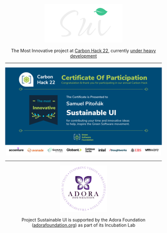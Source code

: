 <p align="center">
  <a href="https://sustainableui.com">
    <picture>
      <source media="(prefers-color-scheme: dark)" srcset=".github/assets/sui-logo-light.png">
      <source media="(prefers-color-scheme: light)" srcset=".github/assets/sui-logo-dark.png">
      <img alt="Sustainable UI" src=".github/assets/sui-logo-light.png" width="250" height="125" style="max-width: 100%;">
    </picture>
  </a>
</p>

<p align="center">
  The Most Innovative project at <a href="https://taikai.network/gsf/hackathons/carbonhack22/projects/cl8j1ex3h2845301s653mtnk87/idea">Carbon Hack 22</a>, currently <a href="https://github.com/sustainableui/sui-headless-react/tree/develop">under heavy development</a>
</p>

------

<a href="https://taikai.network/gsf/hackathons/carbonhack22/projects/cl8j1ex3h2845301s653mtnk87/idea">
    <img alt="The Most Innovative" src=".github/assets/sui-the-most-innovative-award.png" style="max-width: 100%;">
</a>

------

<p align="center">
  <a href="https://adorafoundation.org">
    <img alt="Adora Foundation" src=".github/assets/sui-adora-foundation-partnership.jpeg" width="150" height="150" style="max-width: 100%;">
  </a>
</p>

<p align="center">
  Project Sustainable UI is supported by the Adora Foundation (<a href="https://adorafoundation.org">adorafoundation.org</a>) as part of its Incubation Lab
</p>